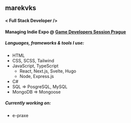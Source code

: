 ## marekvks
#### < Full Stack Developer />
#### Managing Indie Expo @ [Game Developers Session Prague](https://gdsession.com/)

##### Languages, frameworks & tools I use:
- HTML
- CSS, SCSS, Tailwind
- JavaScript, TypeScript
  - React, Next.js, Svelte, Hugo
  - Node, Express.js
- C#
- SQL => PosgreSQL, MySQL
- MongoDB => Mongoose

##### Currently working on:
- e-praxe
